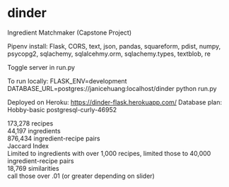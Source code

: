 # dinder
Ingredient Matchmaker (Capstone Project)

Pipenv install: Flask, CORS, text, json, pandas, squareform, pdist, numpy, psycopg2, sqlachemy, sqlalcehmy.orm, sqlachemy.types, textblob, re

Toggle server in run.py  

To run locally: 
FLASK_ENV=development DATABASE_URL=postgres://janicehuang:localhost/dinder python run.py  

Deployed on Heroku: https://dinder-flask.herokuapp.com/
Database plan: Hobby-basic postgresql-curly-46952

173,278 recipes  
44,197 ingredients  
876,434 ingredient-recipe pairs  
Jaccard Index  
Limited to ingredients with over 1,000 recipes, limited those to 40,000 ingredient-recipe pairs  
18,769 similarities  
call those over .01 (or greater depending on slider)  
